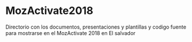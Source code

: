 # MozActivate2018
Directorio con los documentos, presentaciones y plantillas y codigo fuente para mostrarse en el MozActivate 2018 en El salvador
